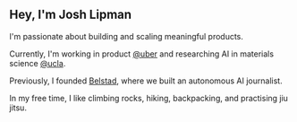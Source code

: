 ## Hey, I'm Josh Lipman

I'm passionate about building and scaling meaningful products.

Currently, I'm working in product [@uber](https://www.uber.com/) and researching AI in materials science [@ucla](https://dskoda.com/).

Previously, I founded [Belstad](https://apps.apple.com/us/app/belstad/id6618159376), where we built an autonomous AI journalist.

In my free time, I like climbing rocks, hiking, backpacking, and practising jiu jitsu.

<!--
**joshualipman123/joshualipman123** is a ✨ _special_ ✨ repository because its `README.md` (this file) appears on your GitHub profile.

Here are some ideas to get you started:

- 🔭 I’m currently working on ...
- 🌱 I’m currently learning ...
- 👯 I’m looking to collaborate on ...
- 🤔 I’m looking for help with ...
- 💬 Ask me about ...
- 📫 How to reach me: ...
- 😄 Pronouns: ...
- ⚡ Fun fact: ...
-->
